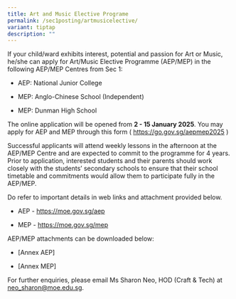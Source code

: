 ```yaml
---
title: Art and Music Elective Programe
permalink: /sec1posting/artmusicelective/
variant: tiptap
description: ""
---
```

<p>If your child/ward exhibits interest, potential and passion for Art or
Music, he/she can apply for Art/Music Elective Programme (AEP/MEP) in the
following AEP/MEP Centres from Sec 1:</p>
<ul data-tight="true" class="tight">
<li>
<p>AEP: National Junior College</p>
</li>
<li>
<p>MEP: Anglo-Chinese School (Independent)</p>
</li>
<li>
<p>MEP: Dunman High School</p>
</li>
</ul>
<p>The online application will be opened from <strong>2 - 15 January 2025</strong>.
You may apply for AEP and MEP through this form ( <a href="https://go.gov.sg/aepmep2025" rel="noopener noreferrer nofollow" target="_blank">https://go.gov.sg/aepmep2025</a> )</p>
<p>Successful applicants will attend weekly lessons in the afternoon at the
AEP/MEP Centre and are expected to commit to the programme for 4 years.
Prior to application, interested students and their parents should work
closely with the students’ secondary schools to ensure that their school
timetable and commitments would allow them to participate fully in the
AEP/MEP.</p>
<p>Do refer to important details in web links and attachment provided below.</p>
<ul data-tight="true" class="tight">
<li>
<p>AEP - <a href="https://moe.gov.sg/aep" rel="noopener noreferrer nofollow" target="_blank">https://moe.gov.sg/aep</a>
</p>
</li>
<li>
<p>MEP - <a href="https://moe.gov.sg/mep" rel="noopener noreferrer nofollow" target="_blank">https://moe.gov.sg/mep</a>
</p>
</li>
</ul>
<p>AEP/MEP attachments can be downloaded below:</p>
<ul data-tight="true" class="tight">
<li>
<p>[Annex AEP]</p>
</li>
<li>
<p>[Annex MEP]</p>
</li>
</ul>
<p>For further enquiries, please email Ms Sharon Neo, HOD (Craft &amp; Tech)
at <a href="mailto:neo_sharon@moe.edu.sg" rel="noopener noreferrer nofollow" target="_blank">neo_sharon@moe.edu.sg</a>.</p>
